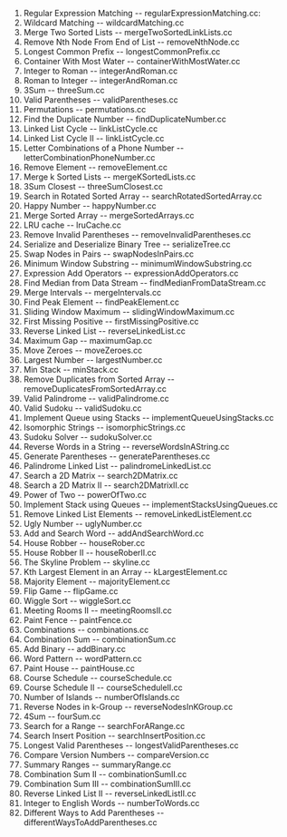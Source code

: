 1. Regular Expression Matching            -- regularExpressionMatching.cc:
2. Wildcard Matching                      -- wildcardMatching.cc
3. Merge Two Sorted Lists                 -- mergeTwoSortedLinkLists.cc
4. Remove Nth Node From End of List       -- removeNthNode.cc
5. Longest Common Prefix                  -- longestCommonPrefix.cc
6. Container With Most Water              -- containerWithMostWater.cc
7. Integer to Roman                       -- integerAndRoman.cc
8. Roman to Integer                       -- integerAndRoman.cc
9. 3Sum                                   -- threeSum.cc
10. Valid Parentheses                     -- validParentheses.cc
11. Permutations                          -- permutations.cc
12. Find the Duplicate Number             -- findDuplicateNumber.cc
13. Linked List Cycle                     -- linkListCycle.cc 
14. Linked List Cycle II                  -- linkListCycle.cc
15. Letter Combinations of a Phone Number -- letterCombinationPhoneNumber.cc
16. Remove Element                        -- removeElement.cc
17. Merge k Sorted Lists                  -- mergeKSortedLists.cc
18. 3Sum Closest                          -- threeSumClosest.cc
19. Search in Rotated Sorted Array        -- searchRotatedSortedArray.cc
20. Happy Number                          -- happyNumber.cc
21. Merge Sorted Array                    -- mergeSortedArrays.cc
22. LRU cache                             -- lruCache.cc
23. Remove Invalid Parentheses            -- removeInvalidParentheses.cc
24. Serialize and Deserialize Binary Tree -- serializeTree.cc
25. Swap Nodes in Pairs                   -- swapNodesInPairs.cc
26. Minimum Window Substring              -- minimumWindowSubstring.cc
27. Expression Add Operators              -- expressionAddOperators.cc
28. Find Median from Data Stream          -- findMedianFromDataStream.cc
29. Merge Intervals                       -- mergeIntervals.cc
30. Find Peak Element                     -- findPeakElement.cc
31. Sliding Window Maximum                -- slidingWindowMaximum.cc
32. First Missing Positive                -- firstMissingPositive.cc
33. Reverse Linked List                   -- reverseLinkedList.cc
34. Maximum Gap                           -- maximumGap.cc
35. Move Zeroes                           -- moveZeroes.cc
36. Largest Number                        -- largestNumber.cc
37. Min Stack                             -- minStack.cc
38. Remove Duplicates from Sorted Array   -- removeDuplicatesFromSortedArray.cc
39. Valid Palindrome                      -- validPalindrome.cc
40. Valid Sudoku                          -- validSudoku.cc
41. Implement Queue using Stacks          -- implementQueueUsingStacks.cc
42. Isomorphic Strings                    -- isomorphicStrings.cc
43. Sudoku Solver                         -- sudokuSolver.cc
44. Reverse Words in a String             -- reverseWordsInAString.cc
45. Generate Parentheses                  -- generateParentheses.cc
46. Palindrome Linked List                -- palindromeLinkedList.cc
47. Search a 2D Matrix                    -- search2DMatrix.cc
48. Search a 2D Matrix II                 -- search2DMatrixII.cc
49. Power of Two                          -- powerOfTwo.cc
50. Implement Stack using Queues          -- implementStacksUsingQueues.cc
51. Remove Linked List Elements           -- removeLinkedListElement.cc
52. Ugly Number                           -- uglyNumber.cc
53. Add and Search Word                   -- addAndSearchWord.cc
54. House Robber                          -- houseRober.cc
55. House Robber II                       -- houseRoberII.cc
56. The Skyline Problem                   -- skyline.cc
57. Kth Largest Element in an Array       -- kLargestElement.cc
58. Majority Element                      -- majorityElement.cc
59. Flip Game                             -- flipGame.cc
60. Wiggle Sort                           -- wiggleSort.cc
61. Meeting Rooms II                      -- meetingRoomsII.cc
62. Paint Fence                           -- paintFence.cc
63. Combinations                          -- combinations.cc
64. Combination Sum                       -- combinationSum.cc
65. Add Binary                            -- addBinary.cc
66. Word Pattern                          -- wordPattern.cc
67. Paint House                           -- paintHouse.cc
68. Course Schedule                       -- courseSchedule.cc
69. Course Schedule II                    -- courseScheduleII.cc
70. Number of Islands                     -- numberOfIslands.cc
71. Reverse Nodes in k-Group              -- reverseNodesInKGroup.cc
72. 4Sum                                  -- fourSum.cc
73. Search for a Range                    -- searchForARange.cc
74. Search Insert Position                -- searchInsertPosition.cc
75. Longest Valid Parentheses             -- longestValidParentheses.cc
76. Compare Version Numbers               -- compareVersion.cc
77. Summary Ranges                        -- summaryRange.cc
78. Combination Sum II                    -- combinationSumII.cc
79. Combination Sum III                   -- combinationSumIII.cc
80.	Reverse Linked List II                -- reverseLinkedListII.cc
81. Integer to English Words              -- numberToWords.cc
82. Different Ways to Add Parentheses     -- differentWaysToAddParentheses.cc
